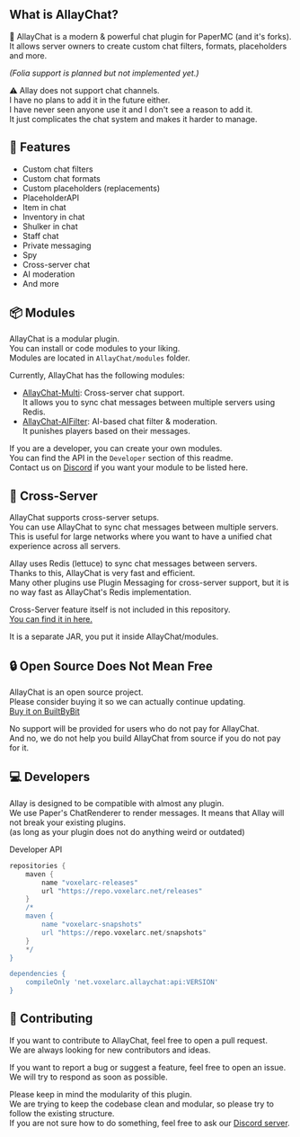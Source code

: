 ## What is AllayChat?
🔰 AllayChat is a modern & powerful chat plugin for PaperMC (and it's forks).\
It allows server owners to create custom chat filters, formats, placeholders and more.

*(Folia support is planned but not implemented yet.)*

⚠️ Allay does not support chat channels.\
I have no plans to add it in the future either.\
I have never seen anyone use it and I don't see a reason to add it.\
It just complicates the chat system and makes it harder to manage.

## 🚀 Features
- Custom chat filters
- Custom chat formats
- Custom placeholders (replacements)
- PlaceholderAPI
- Item in chat
- Inventory in chat
- Shulker in chat
- Staff chat
- Private messaging
- Spy
- Cross-server chat
- AI moderation
- And more

## 📦 Modules
AllayChat is a modular plugin.\
You can install or code modules to your liking.\
Modules are located in `AllayChat/modules` folder.

Currently, AllayChat has the following modules:
- [AllayChat-Multi](https://github.com/VoxelArcStudios/AllayChat-Multi): Cross-server chat support.\
  It allows you to sync chat messages between multiple servers using Redis.
- [AllayChat-AIFilter](https://github.com/VoxelArcStudios/AllayChat-AIFilter): AI-based chat filter & moderation.\
  It punishes players based on their messages.

If you are a developer, you can create your own modules.\
You can find the API in the `Developer` section of this readme.\
Contact us on [Discord](https://discord.gg/ha8Fg9qYRn) if you want your module to be listed here.

## 🔮 Cross-Server

AllayChat supports cross-server setups.\
You can use AllayChat to sync chat messages between multiple servers.\
This is useful for large networks where you want to have a unified chat experience across all servers.

Allay uses Redis (lettuce) to sync chat messages between servers.\
Thanks to this, AllayChat is very fast and efficient.\
Many other plugins use Plugin Messaging for cross-server support, but it is no way fast as AllayChat's Redis implementation.

Cross-Server feature itself is not included in this repository.\
[You can find it in here.](https://github.com/VoxelArcStudios/AllayChat-Multi)

It is a separate JAR, you put it inside AllayChat/modules.

## 🔒 Open Source Does Not Mean Free
AllayChat is an open source project.\
Please consider buying it so we can actually continue updating.\
[Buy it on BuiltByBit](https://builtbybit.com/resources/allaychat-superior-chat-plugin.68133/)

No support will be provided for users who do not pay for AllayChat.\
And no, we do not help you build AllayChat from source if you do not pay for it.

## 💻 Developers
Allay is designed to be compatible with almost any plugin.\
We use Paper's ChatRenderer to render messages. It means that Allay will not break your existing plugins.\
(as long as your plugin does not do anything weird or outdated)

Developer API
```gradle
repositories {
    maven {
        name "voxelarc-releases"
        url "https://repo.voxelarc.net/releases"
    }
    /*
    maven {
        name "voxelarc-snapshots"
        url "https://repo.voxelarc.net/snapshots"
    }
    */
}

dependencies {
    compileOnly 'net.voxelarc.allaychat:api:VERSION'
}
```

## 🔨 Contributing

If you want to contribute to AllayChat, feel free to open a pull request.\
We are always looking for new contributors and ideas.

If you want to report a bug or suggest a feature, feel free to open an issue.\
We will try to respond as soon as possible.

Please keep in mind the modularity of this plugin.\
We are trying to keep the codebase clean and modular, so please try to follow the existing structure.\
If you are not sure how to do something, feel free to ask our [Discord server](https://discord.gg/ha8Fg9qYRn).